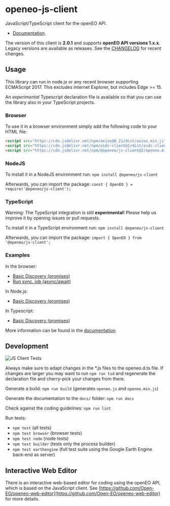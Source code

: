 # openeo-js-client

JavaScript/TypeScript client for the openEO API.

* [Documentation](https://open-eo.github.io/openeo-js-client/2.0.1/).

The version of this client is **2.0.1** and supports **openEO API versions 1.x.x**.
Legacy versions are available as releases.
See the [CHANGELOG](CHANGELOG.md) for recent changes.

## Usage

This library can run in node.js or any recent browser supporting ECMAScript 2017. This excludes Internet Explorer, but includes Edge >= 15.

An *experimental* Typescript declaration file is available so that you can use the library also in your TypeScript projects.

### Browser

To use it in a browser environment simply add the following code to your HTML file:
```html
<script src="https://cdn.jsdelivr.net/npm/axios@0.21/dist/axios.min.js"></script>
<script src="https://cdn.jsdelivr.net/npm/oidc-client@1/dist/oidc-client.min.js"></script> <!-- Only required if you'd like to enable authentication via OpenID Connect -->
<script src="https://cdn.jsdelivr.net/npm/@openeo/js-client@2/openeo.min.js"></script>
```

### NodeJS

To install it in a NodeJS environment run:
`npm install @openeo/js-client`

Afterwards, you can import the package:
`const { OpenEO } = require('@openeo/js-client');`

### TypeScript 

Warning: The TypeScript integration is still **experimental**! Please help us improve it by opening issues or pull requests.

To install it in a TypeScript environment run:
`npm install @openeo/js-client`

Afterwards, you can import the package:
`import { OpenEO } from '@openeo/js-client';`

### Examples

In the browser:
* [Basic Discovery (promises)](examples/web/discovery.html)
* [Run sync. job (async/await)](examples/web/workflow.html)

In Node.js:
* [Basic Discovery (promises)](examples/node/discovery.js)

In Typescript:
* [Basic Discovery (promises)](examples/typescript/discovery.ts)

More information can be found in the [documentation](https://open-eo.github.io/openeo-js-client/2.0.1/).

## Development

![JS Client Tests](https://github.com/Open-EO/openeo-js-client/workflows/JS%20Client%20Tests/badge.svg)

Always make sure to adapt changes in the *.js files to the openeo.d.ts file.
If changes are larger you may want to run `npm run tsd` and regenerate the declaration file and cherry-pick your changes from there.

Generate a build: `npm run build` (generates `openeo.js` and `openeo.min.js`)

Generate the documentation to the `docs/` folder: `npm run docs`

Check against the coding guidelines: `npm run lint`

Run tests:

* `npm test` (all tests)
* `npm test browser` (browser tests)
* `npm test node` (node tests)
* `npm test builder` (tests only the process builder)
* `npm test earthengine` (full test suite using the Google Earth Engine back-end as server)

## Interactive Web Editor

There is an interactive web-based editor for coding using the openEO API,
which is based on the JavaScript client.
See [https://github.com/Open-EO/openeo-web-editor](https://github.com/Open-EO/openeo-web-editor) for more details.